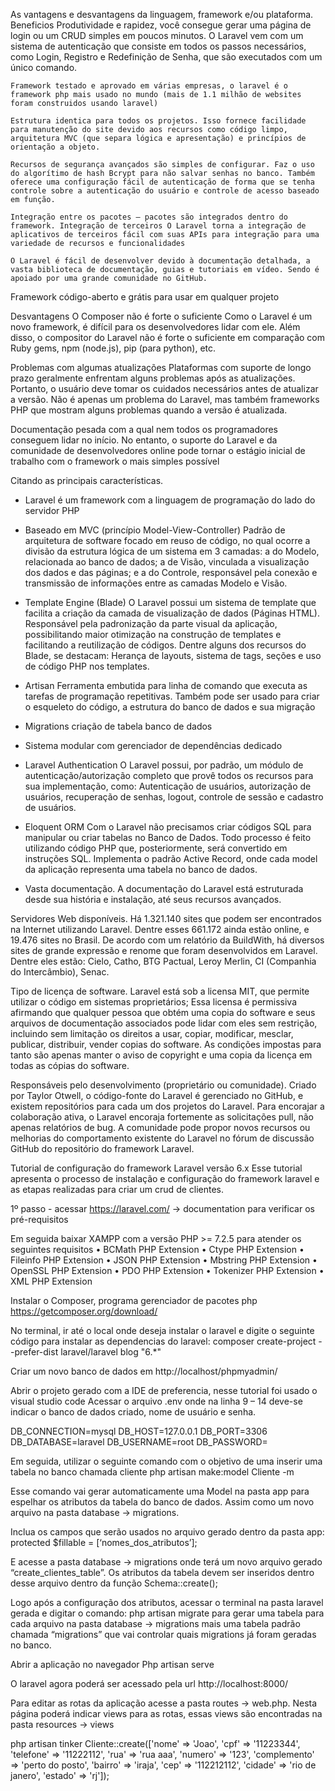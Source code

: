 As vantagens e desvantagens da linguagem, framework e/ou plataforma.
Beneficios
	Produtividade e rapidez, você consegue gerar uma página de login ou um CRUD simples em poucos minutos. O Laravel vem com um sistema de autenticação que consiste em todos os passos necessários, como Login, Registro e Redefinição de Senha, que são executados com um único comando.

	Framework testado e aprovado em várias empresas, o laravel é o framework php mais usado no mundo (mais de 1.1 milhão de websites foram construidos usando laravel)

	Estrutura identica para todos os projetos. Isso fornece facilidade para manutenção do site devido aos recursos como código limpo, arquitetura MVC (que separa lógica e apresentação) e princípios de orientação a objeto.

	Recursos de segurança avançados são simples de configurar. Faz o uso do algorítimo de hash Bcrypt para não salvar senhas no banco. Também oferece uma configuração fácil de autenticação de forma que se tenha controle sobre a autenticação do usuário e controle de acesso baseado em função.

	Integração entre os pacotes – pacotes são integrados dentro do framework. Integração de terceiros O Laravel torna a integração de aplicativos de terceiros fácil com suas APIs para integração para uma variedade de recursos e funcionalidades

	O Laravel é fácil de desenvolver devido à documentação detalhada, a vasta biblioteca de documentação, guias e tutoriais em vídeo. Sendo é apoiado por uma grande comunidade no GitHub.

Framework código-aberto e grátis para usar em qualquer projeto


Desvantagens
O Composer não é forte o suficiente
Como o Laravel é um novo framework, é difícil para os desenvolvedores lidar com ele. Além disso, o compositor do Laravel não é forte o suficiente em comparação com Ruby gems, npm (node.js), pip (para python), etc.

Problemas com algumas atualizações
Plataformas com suporte de longo prazo geralmente enfrentam alguns problemas após as atualizações. Portanto, o usuário deve tomar os cuidados necessários antes de atualizar a versão. Não é apenas um problema do Laravel, mas também frameworks PHP que mostram alguns problemas quando a versão é atualizada.

Documentação pesada com a qual nem todos os programadores conseguem lidar no início. No entanto, o suporte do Laravel e da comunidade de desenvolvedores online pode tornar o estágio inicial de trabalho com o framework o mais simples possível

Citando as principais características.
- Laravel é um framework com a linguagem de programação do lado do servidor PHP
- Baseado em MVC (princípio Model-View-Controller)
	Padrão de arquitetura de software focado em reuso de código, no qual ocorre a divisão da estrutura lógica de um sistema em 3 camadas: a do Modelo, relacionada ao banco de dados; a de Visão, vinculada a visualização dos dados e das páginas; e a do Controle, responsável pela conexão e transmissão de informações entre as camadas Modelo e Visão. 
- Template Engine (Blade)
	O Laravel possui um sistema de template que facilita a criação da camada de visualização de dados (Páginas HTML). Responsável pela padronização da parte visual da aplicação, possibilitando maior otimização na construção de templates e facilitando a reutilização de códigos. Dentre alguns dos recursos do Blade, se destacam: Herança de layouts, sistema de tags, seções e uso de código PHP nos templates. 
- Artisan
	Ferramenta embutida para linha de comando que executa as tarefas de programação repetitivas. Também pode ser usado para criar o esqueleto do código, a estrutura do banco de dados e sua migração

- Migrations criação de tabela banco de dados
- Sistema modular com gerenciador de dependências dedicado
- Laravel Authentication 
O Laravel possui, por padrão, um módulo de autenticação/autorização completo que provê todos os recursos para sua implementação, como: Autenticação de usuários, autorização de usuários, recuperação de senhas, logout, controle de sessão e cadastro de usuários. 
- Eloquent ORM
Com o Laravel não precisamos criar códigos SQL para manipular ou criar tabelas no Banco de Dados. Todo processo é feito utilizando código PHP que, posteriormente, será convertido em instruções SQL. Implementa o padrão Active Record, onde cada model da aplicação representa uma tabela no banco de dados. 
- Vasta documentação.
A documentação do Laravel está estruturada desde sua história e instalação, até seus recursos avançados.

Servidores Web disponíveis.
Há 1.321.140 sites que podem ser encontrados na Internet utilizando Laravel. Dentre esses 661.172 ainda estão online, e 19.476 sites no Brasil. De acordo com um relatório da BuildWith, há diversos sites de grande expressão e renome que foram desenvolvidos em Laravel. Dentre eles estão: Cielo, Catho, BTG Pactual, Leroy Merlin, CI (Companhia do Intercâmbio), Senac.

Tipo de licença de software.
Laravel está sob a licensa MIT, que permite utilizar o código em sistemas proprietários;
Essa licensa é permissiva afirmando que qualquer pessoa que obtém uma copia do software e seus arquivos de documentação associados pode lidar com eles sem restrição, incluindo sem limitação os direitos a usar, copiar, modificar, mesclar, publicar, distribuir, vender copias do software. As condições impostas para tanto são apenas manter o aviso de copyright e uma copia da licença em todas as cópias do software. 


Responsáveis pelo desenvolvimento (proprietário ou comunidade).
Criado por Taylor Otwell, o código-fonte do Laravel é gerenciado no GitHub, e existem repositórios para cada um dos projetos do Laravel. Para encorajar a colaboração ativa, o Laravel encoraja fortemente as solicitações pull, não apenas relatórios de bug.
A comunidade pode propor novos recursos ou melhorias do comportamento existente do Laravel no fórum de discussão GitHub do repositório do framework Laravel.


Tutorial de configuração do framework Laravel versão 6.x
Esse tutorial apresenta o processo de instalação e configuração do framework laravel e as etapas realizadas para criar um crud de clientes.

1º passo - acessar https://laravel.com/ → documentation para verificar os pré-requisitos

Em seguida baixar XAMPP com a versão PHP >= 7.2.5 para atender os seguintes requisitos
    • BCMath PHP Extension
    • Ctype PHP Extension
    • Fileinfo PHP Extension
    • JSON PHP Extension
    • Mbstring PHP Extension
    • OpenSSL PHP Extension
    • PDO PHP Extension
    • Tokenizer PHP Extension
    • XML PHP Extension

Instalar o Composer, programa gerenciador de pacotes php
https://getcomposer.org/download/

No terminal, ir até o local onde deseja instalar o laravel e digite o seguinte código para instalar as dependencias do laravel:
composer create-project --prefer-dist laravel/laravel blog "6.*"

Criar um novo banco de dados em http://localhost/phpmyadmin/

Abrir o projeto gerado com a IDE de preferencia, nesse tutorial foi usado o visual studio code
Acessar o arquivo .env onde na linha 9 – 14 deve-se indicar o banco de dados criado, nome de usuário e senha.

DB_CONNECTION=mysql
DB_HOST=127.0.0.1
DB_PORT=3306
DB_DATABASE=laravel
DB_USERNAME=root
DB_PASSWORD=

Em seguida, utilizar o seguinte comando com o objetivo de uma inserir uma tabela no banco chamada cliente
php artisan make:model Cliente -m

Esse comando vai gerar automaticamente uma Model na pasta app para espelhar os atributos da tabela do banco de dados. Assim como um novo arquivo na pasta database → migrations.

Inclua os campos que serão usados no arquivo gerado dentro da pasta app:  
protected $fillable = [‘nomes_dos_atributos’];

E acesse a pasta database → migrations onde terá um novo arquivo gerado “create_clientes_table”. Os atributos da tabela devem ser inseridos dentro desse arquivo dentro da função Schema::create();

Logo após a configuração dos atributos, acessar o terminal na pasta laravel gerada e digitar o comando: php artisan migrate para gerar uma tabela para cada arquivo na pasta database → migrations mais uma tabela padrão chamada “migrations” que vai controlar quais migrations já foram geradas no banco.

Abrir a aplicação no navegador
Php artisan serve

O laravel agora poderá ser acessado pela url http://localhost:8000/

Para editar as rotas da aplicação acesse a pasta routes → web.php. Nesta página poderá indicar views para as rotas, essas views são encontradas na pasta resources → views

php artisan tinker
Cliente::create(['nome' => 'Joao', 'cpf' => '11223344', 'telefone' => '11222112', 'rua' => 'rua aaa', 'numero' => '123', 'complemento' => 'perto do posto', 'bairro' => 'iraja', 'cep' => '112212112', 'cidade' => 'rio de janero', 'estado' => 'rj']);
